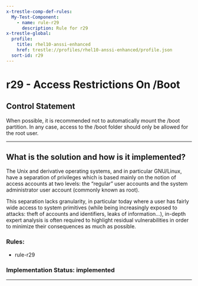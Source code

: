 ```yaml
---
x-trestle-comp-def-rules:
  My-Test-Component:
    - name: rule-r29
      description: Rule for r29
x-trestle-global:
  profile:
    title: rhel10-anssi-enhanced
    href: trestle://profiles/rhel10-anssi-enhanced/profile.json
  sort-id: r29
---
```


# r29 - Access Restrictions On /Boot

## Control Statement

When possible, it is recommended not to automatically mount the /boot partition. In any case, access to the /boot folder should only be allowed for the root user.

______________________________________________________________________

## What is the solution and how is it implemented?

The Unix and derivative operating systems, and in particular GNU/Linux, have a separation of privileges which is based mainly on the notion of access accounts at two levels: the “regular” user accounts and the system administrator user account (commonly known as root).

This separation lacks granularity, in particular today where a user has fairly wide access to system
primitives (while being increasingly exposed to attacks: theft of accounts and identifiers, leaks of
information…), in-depth expert analysis is often required to highlight residual vulnerabilities in
order to minimize their consequences as much as possible.

### Rules:

  - rule-r29

### Implementation Status: implemented

______________________________________________________________________
